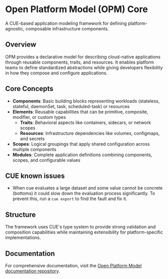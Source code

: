# Open Platform Model (OPM) Core

A CUE-based application modeling framework for defining platform-agnostic, composable infrastructure components.

## Overview

OPM provides a declarative model for describing cloud-native applications through reusable components, traits, and resources. It enables platform teams to define standardized abstractions while giving developers flexibility in how they compose and configure applications.

## Core Concepts

- **Components**: Basic building blocks representing workloads (stateless, stateful, daemonSet, task, scheduled-task) or resources
- **Elements**: Reusable capabilities that can be primitive, composite, modifier, or custom types
  - **Traits**: Behavioral aspects like containers, sidecars, or network scopes
  - **Resources**: Infrastructure dependencies like volumes, configmaps, and secrets
- **Scopes**: Logical groupings that apply shared configuration across multiple components
- **Modules**: Complete application definitions combining components, scopes, and configurable values

## CUE known issues

- When cue evaluates a large dataset and some value cannot be concrete (bottoms) it could slow down the evaluation process significantly. To prevent this, run a `cue export` to find the fault and fix it.

## Structure

The framework uses CUE's type system to provide strong validation and composition capabilities while maintaining extensibility for platform-specific implementations.

## Documentation

For comprehensive documentation, visit the [Open Platform Model documentation repository](https://github.com/open-platform-model/opm).
